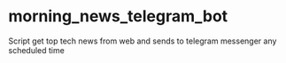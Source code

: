 # morning_news_telegram_bot
Script get top tech news from web and sends to telegram messenger any scheduled time
